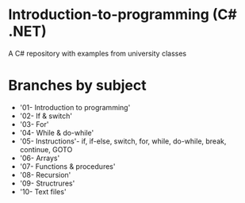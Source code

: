 # Introduction-to-programming (C# .NET)
A C# repository with examples from university classes

# Branches by subject
- '01- Introduction to programming'
- '02- If & switch'
- '03- For'
- '04- While & do-while'
- '05- Instructions'- if, if-else, switch, for, while, do-while, break, continue, GOTO
- '06- Arrays'
- '07- Functions & procedures'
- '08- Recursion'
- '09- Structrures'
- '10- Text files'

